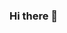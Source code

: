 ### Hi there 👋

<!--
**karmacycle/karmacycle** is a ✨ _special_ ✨ repository because its `README.md` (this file) appears on your GitHub profile.

In here we work on special trading bot
